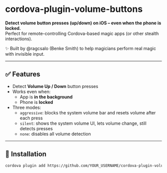 # cordova-plugin-volume-buttons

**Detect volume button presses (up/down) on iOS – even when the phone is locked.**  
Perfect for remote-controlling Cordova-based magic apps (or other stealth interactions).

✨ Built by @ragcsalo (Benke Smith) to help magicians perform real magic with invisible input.

---

## ✅ Features

- Detect **Volume Up / Down** button presses
- Works even when:
  - App is **in the background**
  - Phone is **locked**
- Three modes:
  - `aggressive`: blocks the system volume bar and resets volume after each press
  - `silent`: shows the system volume UI, lets volume change, still detects presses
  - `none`: disables all volume detection

---

## 🔧 Installation

```bash
cordova plugin add https://github.com/YOUR_USERNAME/cordova-plugin-volume-buttons.git
